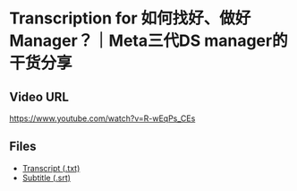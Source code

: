 # Transcription for 如何找好、做好Manager？｜Meta三代DS manager的干货分享
## Video URL
https://www.youtube.com/watch?v=R-wEqPs_CEs
 
## Files
- [Transcript (.txt)](./transcript.txt)
- [Subtitle (.srt)](./transcript.srt)
